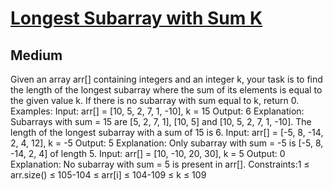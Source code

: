 # [Longest Subarray with Sum K](https://www.geeksforgeeks.org/problems/longest-sub-array-with-sum-k0809/1)
## Medium
Given an array arr[] containing integers and an integer k, your task is to find the length of the longest subarray where the sum of its elements is equal to the given value&nbsp;k. If there is no subarray with sum equal to&nbsp;k, return 0.
Examples:
Input: arr[] = [10, 5, 2, 7, 1, -10], k = 15
Output: 6
Explanation: Subarrays with sum = 15 are [5, 2, 7, 1], [10, 5] and [10, 5, 2, 7, 1, -10]. The length of the longest subarray with a sum of 15 is 6.
Input: arr[] = [-5, 8, -14, 2, 4, 12], k = -5
Output: 5
Explanation: Only subarray with sum = -5 is [-5, 8, -14, 2, 4] of length 5.
Input: arr[] = [10, -10, 20, 30], k = 5
Output: 0
Explanation: No subarray with sum = 5 is present in arr[].
Constraints:1 ≤ arr.size() ≤ 105-104&nbsp;≤ arr[i] ≤ 104-109 ≤ k ≤ 109